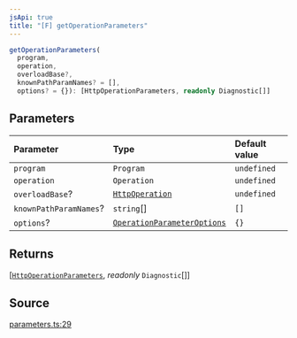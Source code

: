 ```yaml
---
jsApi: true
title: "[F] getOperationParameters"
---
```


```ts
getOperationParameters(
  program,
  operation,
  overloadBase?,
  knownPathParamNames? = [],
  options? = {}): [HttpOperationParameters, readonly Diagnostic[]]
```

## Parameters

| Parameter              | Type                                                                  | Default value |
| :--------------------- | :-------------------------------------------------------------------- | :------------ |
| `program`              | `Program`                                                             | `undefined`   |
| `operation`            | `Operation`                                                           | `undefined`   |
| `overloadBase`?        | [`HttpOperation`](Interface.HttpOperation.md)                         | `undefined`   |
| `knownPathParamNames`? | `string`[]                                                            | `[]`          |
| `options`?             | [`OperationParameterOptions`](Interface.OperationParameterOptions.md) | `{}`          |

## Returns

[[`HttpOperationParameters`](Interface.HttpOperationParameters.md), *readonly* `Diagnostic`[]]

## Source

[parameters.ts:29](https://github.com/markcowl/cadl/blob/3db15286/packages/http/src/parameters.ts#L29)
